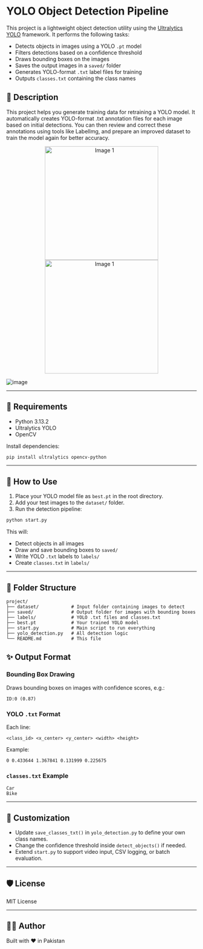 # YOLO Object Detection Pipeline

This project is a lightweight object detection utility using the [Ultralytics YOLO](https://github.com/ultralytics/ultralytics) framework. It performs the following tasks:

* Detects objects in images using a YOLO `.pt` model
* Filters detections based on a confidence threshold
* Draws bounding boxes on the images
* Saves the output images in a `saved/` folder
* Generates YOLO-format `.txt` label files for training
* Outputs `classes.txt` containing the class names


## 📝 Description
This project helps you generate training data for retraining a YOLO model. It automatically creates YOLO-format .txt annotation files for each image based on initial detections. You can then review and correct these annotations using tools like LabelImg, and prepare an improved dataset to train the model again for better accuracy.
 

<p align="center">
  <img src="https://github.com/user-attachments/assets/e4b3e5e1-83ee-4add-b254-06997b42e6c4" alt="Image 1" width="300"/> 
  <img src="https://github.com/user-attachments/assets/2cf26ad0-8ee2-4594-88ff-1803228d87da" alt="Image 1" width="300"/> 
</p>

![image](https://github.com/user-attachments/assets/d02cc218-b9b7-491f-a9df-1df0044e6e15)



---

## 🔧 Requirements

* Python 3.13.2
* Ultralytics YOLO
* OpenCV

Install dependencies:

```bash
pip install ultralytics opencv-python
```

---

## 🚀 How to Use

1. Place your YOLO model file as `best.pt` in the root directory.
2. Add your test images to the `dataset/` folder.
3. Run the detection pipeline:

```bash
python start.py
```

This will:

* Detect objects in all images
* Draw and save bounding boxes to `saved/`
* Write YOLO `.txt` labels to `labels/`
* Create `classes.txt` in `labels/`

---

## 📁 Folder Structure

```
project/
├── dataset/            # Input folder containing images to detect
├── saved/              # Output folder for images with bounding boxes
├── labels/             # YOLO .txt files and classes.txt
├── best.pt             # Your trained YOLO model
├── start.py            # Main script to run everything
├── yolo_detection.py   # All detection logic
└── README.md           # This file
```

## ✨ Output Format

### Bounding Box Drawing

Draws bounding boxes on images with confidence scores, e.g.:

```
ID:0 (0.87)
```

### YOLO `.txt` Format

Each line:

```
<class_id> <x_center> <y_center> <width> <height>
```

Example:

```
0 0.433644 1.367841 0.131999 0.225675
```

### `classes.txt` Example

```
Car
Bike
```

---

## 🧠 Customization

* Update `save_classes_txt()` in `yolo_detection.py` to define your own class names.
* Change the confidence threshold inside `detect_objects()` if needed.
* Extend `start.py` to support video input, CSV logging, or batch evaluation.

---

## 🛡 License

MIT License

---

## 👨‍💻 Author

Built with ❤️ in Pakistan
